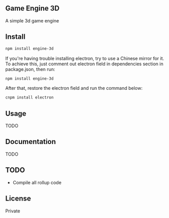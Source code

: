 ## Game Engine 3D

A simple 3d game engine

## Install

```bash
npm install engine-3d
```

If you're having trouble installing electron, try to use a Chinese mirror for it. To achieve this, just comment out electron field in dependencies section in package.json, then run:

```bash
npm install engine-3d
```

After that, restore the electron field and run the command below:

```bash
cnpm install electron
```

## Usage

TODO

## Documentation

TODO

## TODO

  - Compile all rollup code

## License

Private
